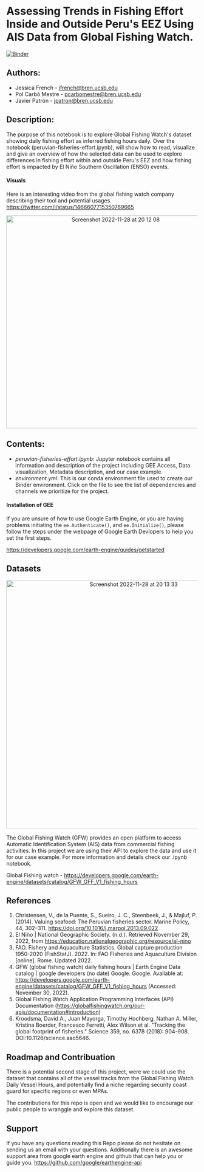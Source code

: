 # **Assessing Trends in Fishing Effort Inside and Outside Peru's EEZ Using AIS Data from Global Fishing Watch.** 

[![Binder](https://mybinder.org/badge_logo.svg)](https://mybinder.org/v2/gh/EDS220-Fall2022-org/homework-2-mangrove-team.git/HEAD?labpath=peruvian-fisheries-effort.ipynb)

## **Authors:**

- Jessica French - jfrench@bren.ucsb.edu
- Pol Carbó Mestre - pcarbomestre@bren.ucsb.edu
- Javier Patrón - jpatron@bren.ucsb.edu

## **Description:**

The purpose of this notebook is to explore Global Fishing Watch's dataset showing daily fishing effort as inferred fishing hours daily. Over the notebook (peruvian-fisheries-effort.ipynb), will show how to read, visualize and give an overview of how the selected data can be used to explore differences in fishing effort within and outside Peru's EEZ and how fishing effort is impacted by El Niño Southern Oscillation (ENSO) events.

#### **Visuals**
Here is an interesting video from the global fishing watch company describing their tool and potential usages. 
https://twitter.com/i/status/1466607715350769665

<p align="center">
<img width="560" alt="Screenshot 2022-11-28 at 20 12 08" src="https://user-images.githubusercontent.com/110002614/204437845-87b9ac57-6944-45d7-ae79-b035ee656554.png">
</p>

## Contents:
- _peruvian-fisheries-effort.ipynb_: Jupyter notebook contains all information and description of the project including GEE Access, Data visualization, Metadata description, and our case example.
- _environment.yml_: This is our conda environment file used to create our Binder environment. Click on the file to see the list of dependencies and channels we prioritize for the project.

#### **Installation of GEE**
If you are unsure of how to use Google Earth Engine, or you are having problems initiating the `ee.Authenticate()`, and `ee.Initialize()`, please follow the steps under the webpage of Google Earth Devlopers to help you set the first steps.

https://developers.google.com/earth-engine/guides/getstarted

## **Datasets**
<p align="center">
<img width="655" alt="Screenshot 2022-11-28 at 20 13 33" src="https://user-images.githubusercontent.com/110002614/204438134-ea688841-9f4b-473d-b72e-386b5c343024.png">
</p>

 
The Global Fishing Watch (GFW) provides an open platform to access Automatic Identification System (AIS) data from commercial fishing activities. In this project we are using their API to explore the data and use it for our case example. For more information and details check our .ipynb notebook.
 
Global Fishing watch - https://developers.google.com/earth-engine/datasets/catalog/GFW_GFF_V1_fishing_hours


## **References**
1. Christensen, V., de la Puente, S., Sueiro, J. C., Steenbeek, J., & Majluf, P. (2014). Valuing seafood: The Peruvian fisheries sector. Marine Policy, 44, 302–311. https://doi.org/10.1016/j.marpol.2013.09.022
2. El Niño | National Geographic Society. (n.d.). Retrieved November 29, 2022, from https://education.nationalgeographic.org/resource/el-nino
3. FAO. Fishery and Aquaculture Statistics. Global capture production 1950-2020 (FishStatJ). 2022. In: FAO Fisheries and Aquaculture Division [online]. Rome. Updated 2022.
4. GFW (global fishing watch) daily fishing hours | Earth Engine Data catalog | google developers (no date) Google. Google. Available at: https://developers.google.com/earth-engine/datasets/catalog/GFW_GFF_V1_fishing_hours (Accessed: November 30, 2022).
5. Global Fishing Watch Application Programming Interfaces (API) Documentation (https://globalfishingwatch.org/our-apis/documentation#introduction)
6. Kroodsma, David A., Juan Mayorga, Timothy Hochberg, Nathan A. Miller, Kristina Boerder, Francesco Ferretti, Alex Wilson et al. "Tracking the global footprint of fisheries." Science 359, no. 6378 (2018): 904-908. DOI:10.1126/science.aao5646.

## **Roadmap and Contribuation**
There is a potential second stage of this project, were we could use the dataset that contains all of the vessel tracks from the Global Fishing Watch Daily Vessel Hours, and potentially find a niche regarding security coast guard for specific regions or even MPAs. 

The contributions for this repo is open and we would like to encourage our public people to wranggle and explore this dataset.

## **Support**
If you have any questions reading this Repo please do not hesitate on sending us an email with your questions. Additionally there is an awesome support area from google earth engine and github that can help you or guide you.
https://github.com/google/earthengine-api
